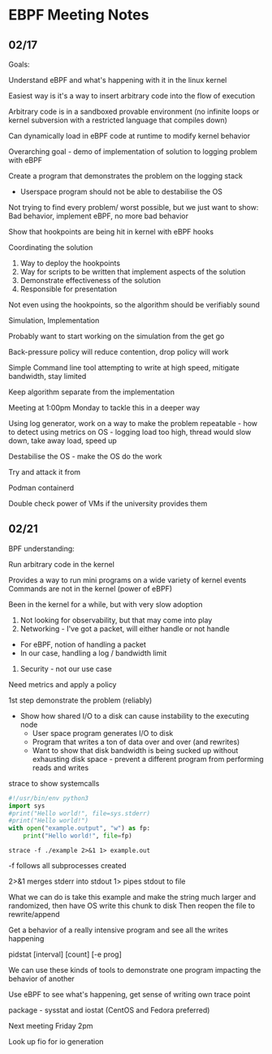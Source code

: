 # EBPF Meeting Notes

## 02/17

Goals:

Understand eBPF and what's happening with it in the linux kernel

Easiest way is it's a way to insert arbitrary code into the flow of execution

Arbitrary code is in a sandboxed provable environment (no infinite loops or
kernel subversion with a restricted language that compiles down)

Can dynamically load in eBPF code at runtime to modify kernel behavior

Overarching goal - demo of implementation of solution to logging problem with
eBPF

Create a program that demonstrates the problem on the logging stack
 - Userspace program should not be able to destabilise the OS

Not trying to find every problem/ worst possible, but we just want to show:
Bad behavior, implement eBPF, no more bad behavior

Show that hookpoints are being hit in kernel with eBPF hooks

Coordinating the solution

1. Way to deploy the hookpoints
1. Way for scripts to be written that implement aspects of the solution
1. Demonstrate effectiveness of the solution
1. Responsible for presentation

Not even using the hookpoints, so the algorithm should be verifiably sound

Simulation, Implementation


Probably want to start working on the simulation from the get go

Back-pressure policy will reduce contention, drop policy will work

Simple Command line tool attempting to write at high speed, mitigate bandwidth, stay limited

Keep algorithm separate from the implementation

Meeting at 1:00pm Monday to tackle this in a deeper way

Using log generator, work on a way to make the problem repeatable - how to detect using metrics on OS - logging load too high, thread would slow down, take away load, speed up

Destabilise the OS - make the OS do the work

Try and attack it from

Podman
containerd

Double check power of VMs if the university provides them

## 02/21

BPF understanding:

Run arbitrary code in the kernel

Provides a way to run mini programs on a wide variety of kernel events
Commands are not in the kernel (power of eBPF)

Been in the kernel for a while, but with very slow adoption

1. Not looking for observability, but that may come into play
1. Networking - I've got a packet, will either handle or not handle
  * For eBPF, notion of handling a packet
  * In our case, handling a log / bandwidth limit
1. Security - not our use case

Need metrics and apply a policy

1st step demonstrate the problem (reliably)

* Show how shared I/O to a disk can cause instability to the executing node
  * User space program generates I/O to disk
  * Program that writes a ton of data over and over (and rewrites)
  * Want to show that disk bandwidth is being sucked up without exhausting
    disk space - prevent a different program from performing reads and writes

strace to show systemcalls

```python
#!/usr/bin/env python3
import sys
#print("Hello world!", file=sys.stderr)
#print("Hello world!")
with open("example.output", "w") as fp:
    print("Hello world!", file=fp)
```

`strace -f ./example 2>&1 1> example.out`

-f follows all subprocesses created

2>&1 merges stderr into stdout
1> pipes stdout to file

What we can do is take this example and make the string much larger
and randomized, then have OS write this chunk to disk
Then reopen the file to rewrite/append

Get a behavior of a really intensive program and see all the writes happening

pidstat [interval] [count] [-e prog]

We can use these kinds of tools to demonstrate one program impacting the
behavior of another

Use eBPF to see what's happening, get sense of writing own trace point

package - sysstat and iostat
(CentOS and Fedora preferred)

Next meeting Friday 2pm

Look up fio for io generation
